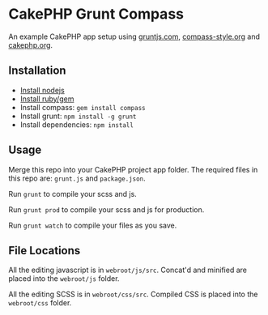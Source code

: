 # CakePHP Grunt Compass

An example CakePHP app setup using [gruntjs.com](http://gruntjs.com),
[compass-style.org](http://compass-style.org) and [cakephp.org](http://cakephp.org).

## Installation

* [Install nodejs](https://github.com/joyent/node/wiki/Installation)
* [Install ruby/gem](http://docs.rubygems.org/read/chapter/3)
* Install compass: `gem install compass`
* Install grunt: `npm install -g grunt`
* Install dependencies: `npm install`

## Usage

Merge this repo into your CakePHP project app folder. The required files in this repo
are: `grunt.js` and `package.json`.

Run `grunt` to compile your scss and js.

Run `grunt prod` to compile your scss and js for production.

Run `grunt watch` to compile your files as you save.

## File Locations

All the editing javascript is in `webroot/js/src`. Concat'd and minified are placed
into the `webroot/js` folder.

All the editing SCSS is in `webroot/css/src`. Compiled CSS is placed into the
`webroot/css` folder.


